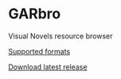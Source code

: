 GARbro
======

Visual Novels resource browser

[Supported formats](http://htmlpreview.github.io/?https://github.com/morkt/GARbro/blob/master/supported.html)

[Download latest release](/morkt/GARbro/releases)
